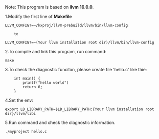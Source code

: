 Note: This program is based on **llvm 16.0.0**.

1.Modify the first line of **Makefile**

```
LLVM_CONFIG?=~/kxproj/llvm-prebuild/llvm/bin/llvm-config

	to

LLVM_CONFIG?=~(Your llvm installation root dir)/llvm/bin/llvm-config
```

2.To compile and link this program, run command:

```
make
```

3.To check the diagnostic funciton, please create file 'hello.c' like thie:

```
	int main() {
		printf("hello world")
		return 0;
	}
```

4.Set the env:

```
export LD_LIBRARY_PATH=$LD_LIBRARY_PATH:{Your llvm installation root dir}/llvm/libi
```

5.Run command and check the diagnostic information.

```
./myproject hello.c
```

